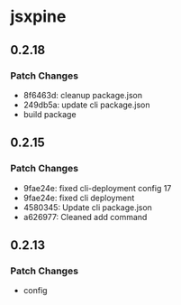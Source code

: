 # jsxpine

## 0.2.18

### Patch Changes

- 8f6463d: cleanup package.json
- 249db5a: update cli package.json
- build package

## 0.2.15

### Patch Changes

- 9fae24e: fixed cli-deployment config 17
- 9fae24e: fixed cli deployment
- 4580345: Update cli package.json
- a626977: Cleaned add command

## 0.2.13

### Patch Changes

- config
